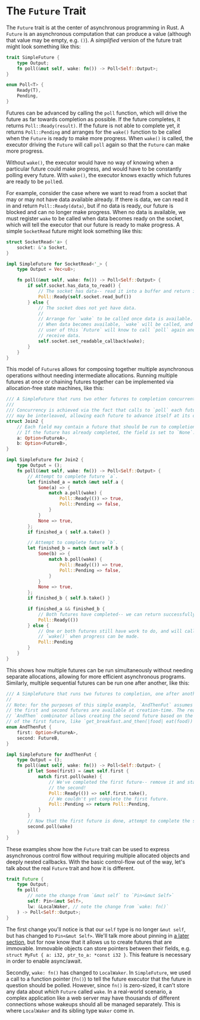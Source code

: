 # The `Future` Trait

The `Future` trait is at the center of asynchronous programming in Rust.
A `Future` is an asynchronous computation that can produce a value
(although that value may be empty, e.g. `()`). A *simplified* version of
the future trait might look something like this:

```rust
trait SimpleFuture {
    type Output;
    fn poll(&mut self, wake: fn()) -> Poll<Self::Output>;
}

enum Poll<T> {
    Ready(T),
    Pending,
}
```

Futures can be advanced by calling the `poll` function, which will drive the
future as far towards completion as possible. If the future completes, it
returns `Poll::Ready(result)`. If the future is not able to complete yet, it
returns `Poll::Pending` and arranges for the `wake()` function to be called
when the `Future` is ready to make more progress. When `wake()` is called, the
executor driving the `Future` will call `poll` again so that the `Future` can
make more progress.

Without `wake()`, the executor would have no way of knowing when a particular
future could make progress, and would have to be constantly polling every
future. With `wake()`, the executor knows exactly which futures are ready to
be `poll`ed.

For example, consider the case where we want to read from a socket that may
or may not have data available already. If there is data, we can read it
in and return `Poll::Ready(data)`, but if no data is ready, our future is
blocked and can no longer make progress. When no data is available, we
must register `wake` to be called when data becomes ready on the socket,
which will tell the executor that our future is ready to make progress.
A simple `SocketRead` future might look something like this:

```rust
struct SocketRead<'a> {
    socket: &'a Socket,
}

impl SimpleFuture for SocketRead<'_> {
    type Output = Vec<u8>;

    fn poll(&mut self, wake: fn()) -> Poll<Self::Output> {
        if self.socket.has_data_to_read() {
            // The socket has data-- read it into a buffer and return it.
            Poll::Ready(self.socket.read_buf())
        } else {
            // The socket does not yet have data.
            //
            // Arrange for `wake` to be called once data is available.
            // When data becomes available, `wake` will be called, and the
            // user of this `Future` will know to call `poll` again and
            // receive data.
            self.socket.set_readable_callback(wake);
        }
    }
}
```

This model of `Future`s allows for composing together multiple asynchronous
operations without needing intermediate allocations. Running multiple futures
at once or chaining futures together can be implemented via allocation-free
state machines, like this:

```rust
/// A SimpleFuture that runs two other futures to completion concurrently.
///
/// Concurrency is achieved via the fact that calls to `poll` each future
/// may be interleaved, allowing each future to advance itself at its own pace.
struct Join2 {
    // Each field may contain a future that should be run to completion.
    // If the future has already completed, the field is set to `None`.
    a: Option<FutureA>,
    b: Option<FutureB>,
}

impl SimpleFuture for Join2 {
    type Output = ();
    fn poll(&mut self, wake: fn()) -> Poll<Self::Output> {
        // Attempt to complete future `a`.
        let finished_a = match &mut self.a {
            Some(a) => {
                match a.poll(wake) {
                    Poll::Ready(()) => true,
                    Poll::Pending => false,
                }
            }
            None => true,
        };
        if finished_a { self.a.take() }

        // Attempt to complete future `b`.
        let finished_b = match &mut self.b {
            Some(b) => {
                match b.poll(wake) {
                    Poll::Ready(()) => true,
                    Poll::Pending => false,
                }
            }
            None => true,
        };
        if finished_b { self.b.take() }

        if finished_a && finished_b {
            // Both futures have completed-- we can return successfully
            Poll::Ready(())
        } else {
            // One or both futures still have work to do, and will call
            // `wake()` when progress can be made.
            Poll::Pending
        }
    }
}
```

This shows how multiple futures can be run simultaneously without needing
separate allocations, allowing for more efficient asynchronous programs.
Similarly, multiple sequential futures can be run one after another, like this:

```rust
/// A SimpleFuture that runs two futures to completion, one after another.
//
// Note: for the purposes of this simple example, `AndThenFut` assumes both
// the first and second futures are available at creation-time. The real
// `AndThen` combinator allows creating the second future based on the output
// of the first future, like `get_breakfast.and_then(|food| eat(food))`.
enum AndThenFut {
    first: Option<FutureA>,
    second: FutureB,
}

impl SimpleFuture for AndThenFut {
    type Output = ();
    fn poll(&mut self, wake: fn()) -> Poll<Self::Output> {
        if let Some(first) = &mut self.first {
            match first.poll(wake) {
                // We've completed the first future-- remove it and start on
                // the second!
                Poll::Ready(()) => self.first.take(),
                // We couldn't yet complete the first future.
                Poll::Pending => return Poll::Pending,
            }
        }
        // Now that the first future is done, attempt to complete the second.
        second.poll(wake)
    }
}
```

These examples show how the `Future` trait can be used to express asynchronous
control flow without requiring multiple allocated objects and deeply nested
callbacks. With the basic control-flow out of the way, let's talk about the
real `Future` trait and how it is different.

```rust
trait Future {
    type Output;
    fn poll(
        // note the change from `&mut self` to `Pin<&mut Self>`
        self: Pin<&mut Self>, 
        lw: &LocalWaker, // note the change from `wake: fn()`
    ) -> Poll<Self::Output>;
}
```

The first change you'll notice is that our `self` type is no longer `&mut self`,
but has changed to `Pin<&mut Self>`. We'll talk more about pinning in [a later 
section][pinning], but for now know that it allows us to create futures that
are immovable. Immovable objects can store pointers between their fields,
e.g. `struct MyFut { a: i32, ptr_to_a: *const i32 }`. This feature is necessary
in order to enable async/await.

Secondly, `wake: fn()` has changed to `LocalWaker`. In `SimpleFuture`, we used
a call to a function pointer (`fn()`) to tell the future executor that the
future in question should be polled. However, since `fn()` is zero-sized, it
can't store any data about *which* `Future` called `wake`.
In a real-world scenario, a complex application like a web server may have
thousands of different connections whose wakeups should all be
managed separately. This is where `LocalWaker` and its sibling type `Waker`
come in.

[pinning]: TODO
